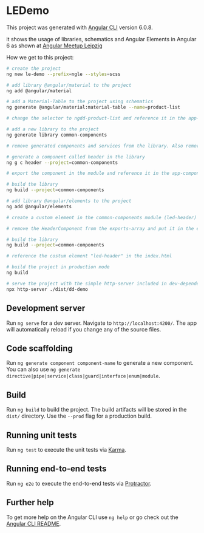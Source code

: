# LEDemo

This project was generated with [Angular CLI](https://github.com/angular/angular-cli) version 6.0.8.

it shows the usage of libraries, schematics and Angular Elements in Angular 6 as shown at [Angular Meetup Leipzig](https://www.meetup.com/de-DE/Angular-Meetup-Leipzig/) 

How we get to this project:
```bash
# create the project
ng new le-demo --prefix=ngle --styles=scss

# add library @angular/material to the project
ng add @angular/material

# add a Material-Table to the project using schematics
ng generate @angular/material:material-table --name=product-list

# change the selector to ngdd-product-list and reference it in the app-component

# add a new library to the project
ng generate library common-components

# remove generated components and services from the library. Also remove them from the exports in public-api.ts

# generate a component called header in the library
ng g c header --project=common-components

# export the component in the module and reference it in the app-component. import the library from "common-components", the path is set in the tsconfig.json

# build the library
ng build --project=common-components

# add library @angular/elements to the project
ng add @angular/elements

# create a custom element in the common-components module (led-header) [you can see it in the current common-components.module.ts] 

# remove the HeaderComponent from the exports-array and put it in the entryComponents-array

# build the library
ng build --project=common-components

# reference the costum element "led-header" in the index.html

# build the project in production mode
ng build

# serve the project with the simple http-server included in dev-dependencies
npx http-server ./dist/dd-demo
```

## Development server

Run `ng serve` for a dev server. Navigate to `http://localhost:4200/`. The app will automatically reload if you change any of the source files.

## Code scaffolding

Run `ng generate component component-name` to generate a new component. You can also use `ng generate directive|pipe|service|class|guard|interface|enum|module`.

## Build

Run `ng build` to build the project. The build artifacts will be stored in the `dist/` directory. Use the `--prod` flag for a production build.

## Running unit tests

Run `ng test` to execute the unit tests via [Karma](https://karma-runner.github.io).

## Running end-to-end tests

Run `ng e2e` to execute the end-to-end tests via [Protractor](http://www.protractortest.org/).

## Further help

To get more help on the Angular CLI use `ng help` or go check out the [Angular CLI README](https://github.com/angular/angular-cli/blob/master/README.md).
